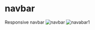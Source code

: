 # navbar
Responsive navbar
![navbar](https://user-images.githubusercontent.com/76473058/144597105-dec78411-3812-44f0-b833-7a573a3b514f.png)
![navabar1](https://user-images.githubusercontent.com/76473058/144597113-66336fd5-76b7-483a-bc28-4a656b584acd.png)
